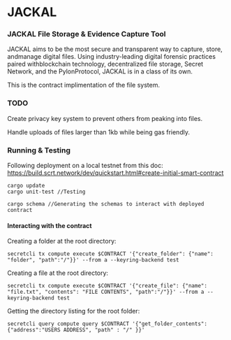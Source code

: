 # JACKAL
### JACKAL File Storage & Evidence Capture Tool

JACKAL aims to be the most secure and transparent way to capture, store, andmanage digital files. Using industry-leading digital forensic practices paired withblockchain technology, decentralized file storage, Secret Network, and the PylonProtocol, JACKAL is in a class of its own.

This is the contract implimentation of the file system. 

### TODO
Create privacy key system to prevent others from peaking into files.

Handle uploads of files larger than 1kb while being gas friendly.

### Running & Testing
Following deployment on a local testnet from this doc: https://build.scrt.network/dev/quickstart.html#create-initial-smart-contract

```
cargo update
cargo unit-test //Testing

cargo schema //Generating the schemas to interact with deployed contract
```

#### Interacting with the contract

Creating a folder at the root directory:
```
secretcli tx compute execute $CONTRACT '{"create_folder": {"name": "folder", "path":"/"}}' --from a --keyring-backend test
```

Creating a file at the root directory:
```
secretcli tx compute execute $CONTRACT '{"create_file": {"name": "file.txt", "contents": "FILE CONTENTS", "path":"/"}}' --from a --keyring-backend test
```

Getting the directory listing for the root folder:
```
secretcli query compute query $CONTRACT '{"get_folder_contents": {"address":"USERS ADDRESS", "path" : "/" }}'
```
